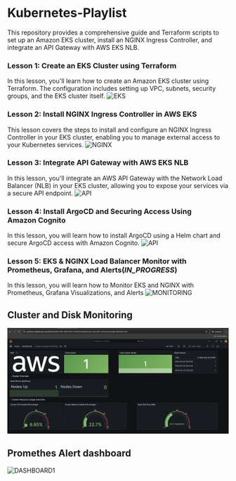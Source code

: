 # Kubernetes-Playlist

This repository provides a comprehensive guide and Terraform scripts to set up an Amazon EKS cluster, install an NGINX Ingress Controller, and integrate an API Gateway with AWS EKS NLB.

### Lesson 1: Create an EKS Cluster using Terraform
In this lesson, you'll learn how to create an Amazon EKS cluster using Terraform. The configuration includes setting up VPC, subnets, security groups, and the EKS cluster itself.
![EKS](Lesson1/EKS.png)

### Lesson 2: Install NGINX Ingress Controller in AWS EKS
This lesson covers the steps to install and configure an NGINX Ingress Controller in your EKS cluster, enabling you to manage external access to your Kubernetes services.
![NGINX](Lesson2/NGINX.png)

### Lesson 3: Integrate API Gateway with AWS EKS NLB
In this lesson, you'll integrate an AWS API Gateway with the Network Load Balancer (NLB) in your EKS cluster, allowing you to expose your services via a secure API endpoint.
![API](Lesson3/APIGWW.png)

### Lesson 4: Install ArgoCD and Securing Access Using Amazon Cognito
In this lesson, you will learn how to install ArgoCD using a Helm chart and secure ArgoCD access with Amazon Cognito.
![API](Lesson4/argo-png-latest.png)

### Lesson 5: EKS & NGINX Load Balancer Monitor with Prometheus, Grafana, and Alerts(_IN_PROGRESS_)
In this lesson, you will learn how to Monitor EKS and NGINX with Prometheus, Grafana Visualizations, and Alerts
![MONITORING](Lesson5/monitoring.png)
## Cluster and Disk Monitoring
![DASHBOARD1](Lesson5/cluster_disk.png)
## Promethes Alert dashboard
![DASHBOARD1](Lesson5/promethues_alert.png)
